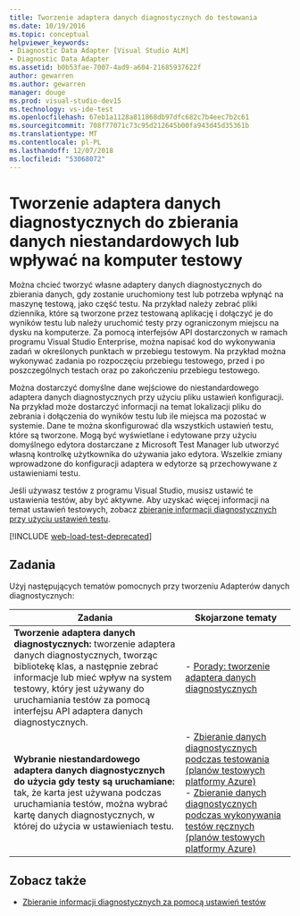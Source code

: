 ```yaml
---
title: Tworzenie adaptera danych diagnostycznych do testowania
ms.date: 10/19/2016
ms.topic: conceptual
helpviewer_keywords:
- Diagnostic Data Adapter [Visual Studio ALM]
- Diagnostic Data Adapter
ms.assetid: b0b53fae-7007-4ad9-a604-21685937622f
author: gewarren
ms.author: gewarren
manager: douge
ms.prod: visual-studio-dev15
ms.technology: vs-ide-test
ms.openlocfilehash: 67eb1a1128a811868db97dfc682c7b4eec7b2c61
ms.sourcegitcommit: 708f77071c73c95d212645b00fa943d45d35361b
ms.translationtype: MT
ms.contentlocale: pl-PL
ms.lasthandoff: 12/07/2018
ms.locfileid: "53068072"
---
```

# <a name="create-a-diagnostic-data-adapter-to-collect-custom-data-or-affect-a-test-machine"></a>Tworzenie adaptera danych diagnostycznych do zbierania danych niestandardowych lub wpływać na komputer testowy

Można chcieć tworzyć własne adaptery danych diagnostycznych do zbierania danych, gdy zostanie uruchomiony test lub potrzeba wpłynąć na maszynę testową, jako część testu. Na przykład należy zebrać pliki dziennika, które są tworzone przez testowaną aplikację i dołączyć je do wyników testu lub należy uruchomić testy przy ograniczonym miejscu na dysku na komputerze. Za pomocą interfejsów API dostarczonych w ramach programu Visual Studio Enterprise, można napisać kod do wykonywania zadań w określonych punktach w przebiegu testowym. Na przykład można wykonywać zadania po rozpoczęciu przebiegu testowego, przed i po poszczególnych testach oraz po zakończeniu przebiegu testowego.

Można dostarczyć domyślne dane wejściowe do niestandardowego adaptera danych diagnostycznych przy użyciu pliku ustawień konfiguracji. Na przykład może dostarczyć informacji na temat lokalizacji pliku do zebrania i dołączenia do wyników testu lub ile miejsca ma pozostać w systemie. Dane te można skonfigurować dla wszystkich ustawień testu, które są tworzone. Mogą być wyświetlane i edytowane przy użyciu domyślnego edytora dostarczane z Microsoft Test Manager lub utworzyć własną kontrolkę użytkownika do używania jako edytora. Wszelkie zmiany wprowadzone do konfiguracji adaptera w edytorze są przechowywane z ustawieniami testu.

Jeśli używasz testów z programu Visual Studio, musisz ustawić te ustawienia testów, aby być aktywne. Aby uzyskać więcej informacji na temat ustawień testowych, zobacz [zbieranie informacji diagnostycznych przy użyciu ustawień testu](../test/collect-diagnostic-information-using-test-settings.md).

[!INCLUDE [web-load-test-deprecated](includes/web-load-test-deprecated.md)]

## <a name="tasks"></a>Zadania

Użyj następujących tematów pomocnych przy tworzeniu Adapterów danych diagnostycznych:

|Zadania|Skojarzone tematy|
|-|-----------------------|
|**Tworzenie adaptera danych diagnostycznych:** tworzenie adaptera danych diagnostycznych, tworząc bibliotekę klas, a następnie zebrać informacje lub mieć wpływ na system testowy, który jest używany do uruchamiania testów za pomocą interfejsu API adaptera danych diagnostycznych.|-   [Porady: tworzenie adaptera danych diagnostycznych](../test/how-to-create-a-diagnostic-data-adapter.md)|
|**Wybranie niestandardowego adaptera danych diagnostycznych do użycia gdy testy są uruchamiane:** tak, że karta jest używana podczas uruchamiania testów, można wybrać kartę danych diagnostycznych, w której do użycia w ustawieniach testu.|-   [Zbieranie danych diagnostycznych podczas testowania (planów testowych platformy Azure)](/azure/devops/test/collect-diagnostic-data?view=vsts)<br />-   [Zbieranie danych diagnostycznych podczas wykonywania testów ręcznych (planów testowych platformy Azure)](/azure/devops/test/mtm/collect-more-diagnostic-data-in-manual-tests?view=vsts)|

## <a name="see-also"></a>Zobacz także

- [Zbieranie informacji diagnostycznych za pomocą ustawień testów](../test/collect-diagnostic-information-using-test-settings.md)
